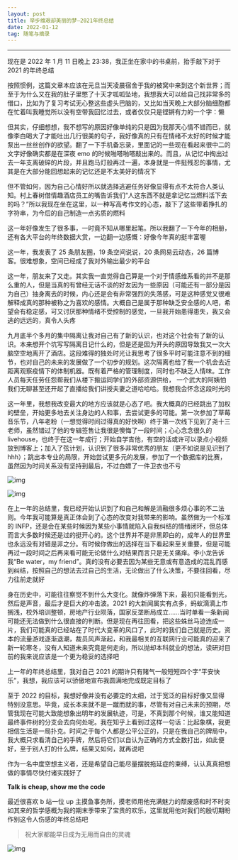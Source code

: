 ```yaml
---
layout: post
title: 举步维艰却美丽的梦—2021年终总结
date: 2022-01-12
tag: 随笔与摘录
---
```


---

现在是 2022 年 1 月 11 日晚上 23:38，我正坐在家中的书桌前，抬手敲下对于 2021 的年终总结

按照惯例，这篇文章本应该在元旦当天凌晨宿舍于我的被窝中来到这个新世界；而至于为什么又在我的肚子里憋了十天才呱呱坠地，我想我大可以给自己找非常多的借口，比如为了复习考试无心整这些虚头巴脑的，又比如当天晚上大部分脑细胞都在忙着叫我睡觉所以没有空带我回忆过去，或者仅仅只是铿锵有力的一个字：懒

但其实，仔细想想，我不想写的原因好像单纯的只是因为我那天心情不错而已，就像李白喝大了才能吐出几行很美的句子，我好像真的只有在情绪不太好的时候才能泵出一丝丝创作的欲望。翻了一下手机备忘录，里面记的一些现在看起来很中二的文字好像确实都是在深夜 emo 的时候啪嗒啪嗒敲出来的。而且，从记忆中掏出过去一年支离破碎的片段，并且跑马灯般再过一遍，本身就是一件挺残忍的事情，尤其是在大部分能回想起来的记忆还是不太美好的情况下

但不管如何，因为自己心情好所以就选择逃避任务好像显得有点不太符合人类认知。村上春树借情趣酒店员工的嘴告诉我们“人这东西不就是拿记忆当燃料活下去的吗？”所以我现在坐在这里，以一种写高考作文的心态，敲下了这些带着挣扎的字符串，为今后的自己制造一点劣质的燃料

这一年好像发生了很多事，一时竟不知从哪里起笔。所以我翻了一下今年的相册，还有各大平台的年终数据大赏，一边翻一边感慨：好像今年真的挺丰富喔

这一年，我发表了 25 条朋友圈，19 条空间说说，20 条网易云动态，26 篇博客。很难想象，空间已经成了我对外输出最少的平台

这一年，朋友来了又走。其实我一直觉得自己算是一个对于情感维系看的并不是那么重的人，但是当真的有曾经无话不谈的好友因为一些原因（可能还有一部分是因为自己）抽身离去的时候，内心还是会有非常强烈的失落感，可是这种感觉又很难解释成真的那种被称之为喜欢的感情。大概自己是属于那种缺乏安全感的人吧，希望会有稳定感，可又讨厌那种情绪不受控制的感觉，一旦我开始患得患失，我又会逃的远远的，真令人头疼

九月底半个多月的集中隔离让我对自己有了新的认识，也对这个社会有了新的认识。本来想开个坑写写隔离日记什么的，但是还是因为开头的原因导致我又一次大脑空空地离开了酒店。这段难得的独处时光让我思考了很多平时可能注意不到的细节，也对自己的未来的发展做了一个初步的规划。这次隔离也给了我一个机会去近距离观察疫情下的体制机器。既有着严格的管理制度，同时也不缺乏人情味。工作人员每天任劳任怨帮我们从楼下搬运同学们的外部资源供给， 一个武大的阿姨怕我们无聊甚至还开起了直播给我们讲授夫妻之道哈哈哈。我想我会怀念这段时光的	

这一年里，我想我改变最大的地方应该就是心态了吧。我大概真的已经跳出了加权的壁垒，开始更多地去关注身边的人和事，去尝试更多的可能。第一次参加了草莓音乐节，八年老粉（一想觉得时间过得真的好快啊）终于第一次线下见到了尧十三老师，虽然错过了他的专辑签售让我很是懊悔了一段时间；心心念念很久的 livehouse，也终于在这一年成行；开始自学吉他，有空的话或许可以录点小视频放到博客上；加入了弦计划，认识到了很多非常优秀的朋友（更不如说是见识到了hhh）；跳出本专业的局限，开始尝试更多元的发展，参加了一个数据库的比赛，虽然因为时间关系没有坚持到最后，不过白嫖了一件卫衣也不亏

![img](https://picgo-1306905554.cos.ap-shanghai.myqcloud.com/098A640EF3C5A999B80A3BD3B19586EF.jpg)

![img](https://picgo-1306905554.cos.ap-shanghai.myqcloud.com/A15CBB7B1C8C616E8EC66C3DB73CD0CD.jpg)

在上一年的总结里，我已经开始认识到了和自己和解是消融很多烦心事的不二法则。今年我可能算是真正体会到了心态的改变对我带来的影响。虽然做为一个标准的 INFP，还是会在某些时候因为某些小事情就陷入自我纠结的情绪闭环，但总体而言大多数时候还是过的挺开心的。这个世界并不是非黑即白的，成年人的世界里也永远没有对错是非之分。有时候你做出的选择在当下看起来至关重要，但是可能再过一段时间之后再来看可能无论做什么对结果而言只是无关痛痒。李小龙告诉我“Be water，my friend”。真的没有必要去因为某些无意或有意造成的混乱而感到纠结，按照自己的想法去过自己的生活，无论做出了什么决策，不要往回看，尽力往前走就好

身在历史中，可能往往察觉不到什么大变化。就像炸弹落下来，最初只能看到光，然后是声音，最后才是巨大的冲击波。2021 的大新闻属实有点多，蚂蚁滴滴上市搁浅，校外培训整顿，房地产行业陨落，国家反垄断局成立......当时单看一条新闻可能还无法做到什么很直接的判断。但是现在再往回看，把这些蛛丝马迹连成一片，我们可能真的已经站在了时代大变革的风口了，此时的我们自己就是历史。资本的流量游戏逐渐退潮，裁员风声渐起，和我最相关的互联网行业可能真的迎来了新一轮寒冬，没有人知道未来究竟是何走向，所以抛却本科就业的想法，读研对目前的我来说应该是一个更为稳妥的选择吧

上一年的年终总结里，我对自己 2021 的期许只有赌气一般短短四个字“平安快乐”，我想，我应该可以骄傲地宣布我圆满地完成既定目标了

至于 2022 的目标，我想好像并没有必要定的太细，过于宽泛的目标好像又显得特别没意思。毕竟，成长本来就不是一蹴而就的事，尽管有对自己未来的预期，尽管我现在可能大致能想象出明年的发展轨迹，可是，不真到那个时候，谁又能知道最终事件树的分支会去向何处呢。我在知乎上看到过这样一句话：比起象棋，我更相信生活是一局扑克。时间之于每个人都是公平公正的，只是在我自己的牌局中，我大概只求看清自己的手牌，然后将它们以自认为正确的方式全数打出，如此便好，至于别人打的什么牌，结果又如何，就再说吧

作为一名中度空想主义者，还是希望自己能尽量摆脱拖延症的束缚，认认真真把想做的事情尽快付诸实践好了

**Talk is cheap, show me the code**

最近很喜欢 b 站一位 up 主摸鱼事务所，摸老师用他充满魅力的颓废感和时不时突如其来的哲学感概为我的期末季带来了宝贵的欢乐，这里就用他对我们的殷切期盼作别这令人伤感的年终总结吧

> 祝大家都能早日成为无用而自由的灵魂

![img](https://picgo-1306905554.cos.ap-shanghai.myqcloud.com/70AA0B8BB6CC05D53D48D38847430AB3.jpg)

